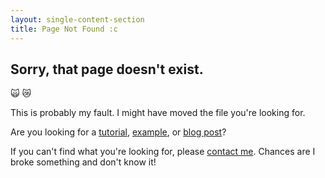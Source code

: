 ```yaml
---
layout: single-content-section
title: Page Not Found :c
---
```


## Sorry, that page doesn't exist.

:scream_cat: :crying_cat_face:

This is probably my fault. I might have moved the file you're looking for.

Are you looking for a [tutorial](/tutorials), [example](/examples), or [blog post](/blog)?

If you can't find what you're looking for, please [contact me](/about#contact). Chances are I broke something and don't know it!
